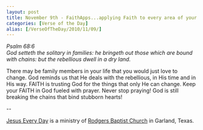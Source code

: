 ```yaml
---
layout: post
title: November 9th - FaithApps...applying Faith to every area of your
categories: [Verse of the Day]
alias: [/VerseOfTheDay/2010/11/09/]
---
```


_Psalm 68:6  
God setteth the solitary in families: he bringeth out those which
are bound with chains: but the rebellious dwell in a dry land._

There may be family members in your life that you would just love
to change. God reminds us that He deals with the rebellious, in His
time and in His way. FAITH is trusting God for the things that only
He can change. Keep your FAITH in God fueled with prayer. Never stop
praying! God is still breaking the chains that bind stubborn
hearts!

 --

<a href=http://jesuseveryday.net>Jesus Every Day</a> is a ministry of <a href=http://rodgersbaptist.net>Rodgers Baptist Church</a> in Garland, Texas.

